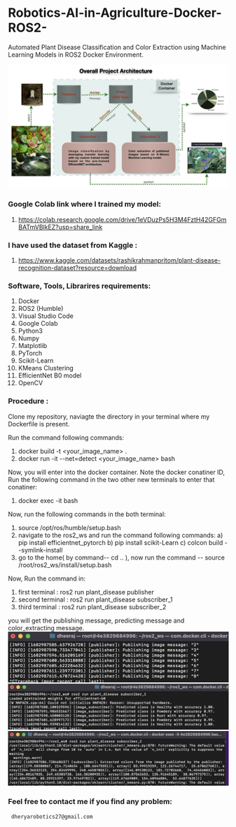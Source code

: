 # Robotics-AI-in-Agriculture-Docker-ROS2-
Automated Plant Disease Classification and Color Extraction using Machine Learning Models in ROS2 Docker Environment.

![Overall Project Architecture](https://github.com/Dherya27/Robotics-AI-in-Agriculture-Docker-ROS2-/blob/main/Overall_Project_Architecture.001.jpeg)

### Google Colab link where I trained my model: 

 1. https://colab.research.google.com/drive/1eVDuzPs5H3M4FztH42GFGmBATmVBlkEZ?usp=share_link

### I have used the dataset from Kaggle : 

 1. https://www.kaggle.com/datasets/rashikrahmanpritom/plant-disease-recognition-dataset?resource=download

### Software, Tools, Librarires requirements:

 1. Docker
 2. ROS2 (Humble)
 3. Visual Studio Code
 4. Google Colab
 5. Python3
 6. Numpy
 7. Matplotlib
 8. PyTorch
 9. Scikit-Learn
 10. KMeans Clustering
 11. EfficientNet B0 model
 12. OpenCV

### Procedure :

   Clone my repository, naviagte the directory in your terminal where my Dockerfile is present.

   Run the command following commands: 
   1. docker build -t <your_image_name> .
   2. docker run -it --net=detect <your_image_name> bash 
   
   Now, you will enter into the docker container. Note the docker conatiner ID, Run the following command in the two other new terminals to enter that conatiner:
   1. docker exec -it <conatiner ID> bash  

   Now, run the following commands in the both terminal:
   1. source /opt/ros/humble/setup.bash
   2. navigate to the ros2_ws and run the command following commands:
       a) pip install efficientnet_pytorch
       b) pip install scikit-Learn
       c) colcon build --symlink-install  
   3. go to the home( by command-- cd .. ), now run the command -- source /root/ros2_ws/install/setup.bash

   Now, Run the command in:
   1. first terminal : ros2 run plant_disease publisher 
   2. second terminal : ros2 run plant_disease subscriber_1
   3. third terminal : ros2 run plant_disease subscriber_2 

   you will get the publishing message, predicting message and color_extracting message.
   ![Publisher terminal](https://github.com/Dherya27/Robotics-AI-in-Agriculture-Docker-ROS2-/blob/main/Publisher.png)
   ![Subscriber_1 terminal](https://github.com/Dherya27/Robotics-AI-in-Agriculture-Docker-ROS2-/blob/main/Subscriber_1.png)
   ![Subscriber_2 terminal](https://github.com/Dherya27/Robotics-AI-in-Agriculture-Docker-ROS2-/blob/main/Subscriber_2.png)

### Feel free to contact me if you find any problem:
     dheryarobotics27@gmail.com





